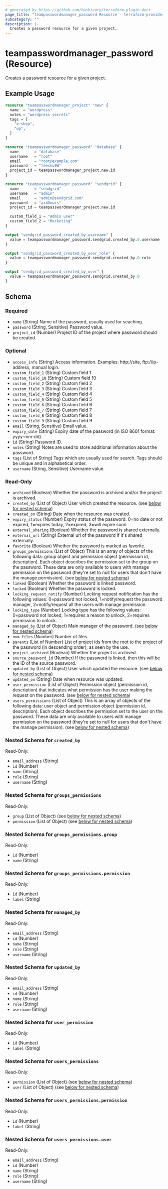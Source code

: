 ```yaml
---
# generated by https://github.com/hashicorp/terraform-plugin-docs
page_title: "teampasswordmanager_password Resource - terraform-provider-teampasswordmanager"
subcategory: ""
description: |-
  Creates a password resource for a given project.
---
```


# teampasswordmanager_password (Resource)

Creates a password resource for a given project.

## Example Usage

```terraform
resource "teampasswordmanager_project" "new" {
  name  = "wordpress"
  notes = "wordpress secrets"
  tags = [
    "e-shop",
    "wp",
  ]
}

resource "teampasswordmanager_password" "database" {
  name       = "database"
  username   = "root"
  email      = "root@example.com"
  password   = "feechu0W"
  project_id = teampasswordmanager_project.new.id
}

resource "teampasswordmanager_password" "sendgrid" {
  name       = "sendgrid"
  username   = "admin"
  email      = "admin@sendgrid.com"
  password   = "az4Oowis"
  project_id = teampasswordmanager_project.new.id

  custom_field_1 = "Admin user"
  custom_field_2 = "Marketing"
}

output "sendgrid_password_created_by_username" {
  value = teampasswordmanager_password.sendgrid.created_by.0.username
}

output "sendgrid_password_created_by_user_role" {
  value = teampasswordmanager_password.sendgrid.created_by.0.role
}

output "sendgrid_password_created_by_user" {
  value = teampasswordmanager_password.sendgrid.created_by.0
}
```

<!-- schema generated by tfplugindocs -->
## Schema

### Required

- `name` (String) Name of the password, usually used for seaching.
- `password` (String, Sensitive) Password value.
- `project_id` (Number) Project ID of the project where password should be created.

### Optional

- `access_info` (String) Access information. Examples: http://site, ftp://ip-address, manual login.
- `custom_field_1` (String) Custom field 1
- `custom_field_10` (String) Custom field 10
- `custom_field_2` (String) Custom field 2
- `custom_field_3` (String) Custom field 3
- `custom_field_4` (String) Custom field 4
- `custom_field_5` (String) Custom field 5
- `custom_field_6` (String) Custom field 6
- `custom_field_7` (String) Custom field 7
- `custom_field_8` (String) Custom field 8
- `custom_field_9` (String) Custom field 9
- `email` (String, Sensitive) Email value.
- `expiry_date` (String) Expiry date of the password (in ISO 8601 format: yyyy-mm-dd).
- `id` (String) Password ID.
- `notes` (String) Notes are used to store additional information about the password.
- `tags` (List of String) Tags which are usually used for search. Tags should be unique and in alphabetical order.
- `username` (String, Sensitive) Username value.

### Read-Only

- `archived` (Boolean) Whether the password is archived and/or the project is archived.
- `created_by` (List of Object) User which created the resource. (see [below for nested schema](#nestedatt--created_by))
- `created_on` (String) Date when the resource was created.
- `expiry_status` (Number) Expiry status of the password. 0=no date or not expired, 1=expires today, 2=expired, 3=will expire soon
- `external_sharing` (Boolean) Whether the password is shared externally.
- `external_url` (String) External url of the password if it's shared externally.
- `favorite` (Boolean) Whether the password is marked as favorite.
- `groups_permissions` (List of Object) This is an array of objects of the following data: group object and permission object (permission id, description). Each object describes the permission set to the group on the password. These data are only available to users with manage permission on the password (they're set to null for users that don't have the manage permission). (see [below for nested schema](#nestedatt--groups_permissions))
- `linked` (Boolean) Whether the password is linked password.
- `locked` (Boolean) Whether the password is locked.
- `locking_request_notify` (Number) Locking request notification has the following values: 0=password not locked, 1=notify/request the password manager, 2=notify/request all the users with manage permission.
- `locking_type` (Number) Locking type has the following values: 0=password not locked, 1=requires a reason to unlock, 2=requires permission to unlock.
- `managed_by` (List of Object) Main manager of the password. (see [below for nested schema](#nestedatt--managed_by))
- `num_files` (Number) Number of files.
- `parents` (List of Number) List of project ids from the root to the project of the password (in descending order), as seen by the use.
- `project_archived` (Boolean) Whether the project is archived.
- `source_password_id` (Number) If the password is linked, then this will be the ID of the source password.
- `updated_by` (List of Object) User which updated the resource. (see [below for nested schema](#nestedatt--updated_by))
- `updated_on` (String) Date when resource was updated.
- `user_permission` (List of Object) Permission object (permission id, description) that indicates what permission has the user making the request on the password. (see [below for nested schema](#nestedatt--user_permission))
- `users_permissions` (List of Object) This is an array of objects of the following data: user object and permission object (permission id, description). Each object describes the permission set to the user on the password. These data are only available to users with manage permission on the password (they're set to null for users that don't have the manage permission). (see [below for nested schema](#nestedatt--users_permissions))

<a id="nestedatt--created_by"></a>
### Nested Schema for `created_by`

Read-Only:

- `email_address` (String)
- `id` (Number)
- `name` (String)
- `role` (String)
- `username` (String)


<a id="nestedatt--groups_permissions"></a>
### Nested Schema for `groups_permissions`

Read-Only:

- `group` (List of Object) (see [below for nested schema](#nestedobjatt--groups_permissions--group))
- `permission` (List of Object) (see [below for nested schema](#nestedobjatt--groups_permissions--permission))

<a id="nestedobjatt--groups_permissions--group"></a>
### Nested Schema for `groups_permissions.group`

Read-Only:

- `id` (Number)
- `name` (String)


<a id="nestedobjatt--groups_permissions--permission"></a>
### Nested Schema for `groups_permissions.permission`

Read-Only:

- `id` (Number)
- `label` (String)



<a id="nestedatt--managed_by"></a>
### Nested Schema for `managed_by`

Read-Only:

- `email_address` (String)
- `id` (Number)
- `name` (String)
- `role` (String)
- `username` (String)


<a id="nestedatt--updated_by"></a>
### Nested Schema for `updated_by`

Read-Only:

- `email_address` (String)
- `id` (Number)
- `name` (String)
- `role` (String)
- `username` (String)


<a id="nestedatt--user_permission"></a>
### Nested Schema for `user_permission`

Read-Only:

- `id` (Number)
- `label` (String)


<a id="nestedatt--users_permissions"></a>
### Nested Schema for `users_permissions`

Read-Only:

- `permission` (List of Object) (see [below for nested schema](#nestedobjatt--users_permissions--permission))
- `user` (List of Object) (see [below for nested schema](#nestedobjatt--users_permissions--user))

<a id="nestedobjatt--users_permissions--permission"></a>
### Nested Schema for `users_permissions.permission`

Read-Only:

- `id` (Number)
- `label` (String)


<a id="nestedobjatt--users_permissions--user"></a>
### Nested Schema for `users_permissions.user`

Read-Only:

- `email_address` (String)
- `id` (Number)
- `name` (String)
- `role` (String)
- `username` (String)
